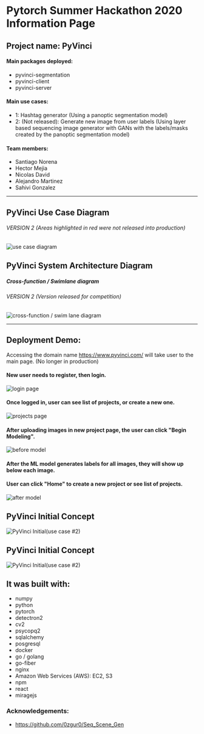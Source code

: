 # Pytorch Summer Hackathon 2020 Information Page

## Project name: PyVinci


#### Main packages deployed:
- pyvinci-segmentation 
- pyvinci-client
- pyvinci-server

#### Main use cases:
- 1: Hashtag generator (Using a panoptic segmentation model)
- 2: (Not released): Generate new image from user labels (Using layer based sequencing image generator with GANs with the labels/masks created by the panoptic segmentation model)

#### Team members:
- Santiago Norena
- Hector Mejia
- Nicolas David
- Alejandro Martinez
- Sahivi Gonzalez

---------------------------------------------------------------------------------------
## PyVinci Use Case Diagram 
###### VERSION 2 (Areas highlighted in red were not released into production)
![use case diagram](architecture/UML-Diagrams/version-2/PyVinci-UseCase-Diagram.png)

## PyVinci System Architecture Diagram 
##### Cross-function / Swimlane diagram
###### VERSION 2 (Version released for competition)
![cross-function / swim lane diagram](architecture/UML-Diagrams/version-2/PyVinci-System-Architecture-Diagram.png)

---------------------------------------------------------------------------------------
## Deployment Demo:

Accessing the domain name https://www.pyvinci.com/ will take user to the main page. (No longer in production)

#### New user needs to register, then login.
![login page](deployment_demo/login_page.png)

#### Once logged in, user can see list of projects, or create a new one.
![projects page](deployment_demo/projects_list_page.png)

#### After uploading images in new project page, the user can click "Begin Modeling".
![before model](deployment_demo/new_project_BEFORE_running_model.png)

#### After the ML model generates labels for all images, they will show up below each image. 
#### User can click "Home" to create a new project or see list of projects.
![after model](deployment_demo/new_project_AFTER_running_model.png)

## PyVinci Initial Concept
![PyVinci Initial(use case #2)](deployment_demo/pyvinci-thumbnail.png)

## PyVinci Initial Concept
![PyVinci Initial(use case #2)](client/pyvinci_final.png)

## It was built with:
- numpy
- python
- pytorch
- detectron2
- cv2
- psycopq2
- sqlalchemy
- posgresql
- docker
- go / golang 
- go-fiber
- nginx
- Amazon Web Services (AWS): EC2, S3
- npm
- react
- miragejs

### Acknowledgements:
- https://github.com/0zgur0/Seq_Scene_Gen
